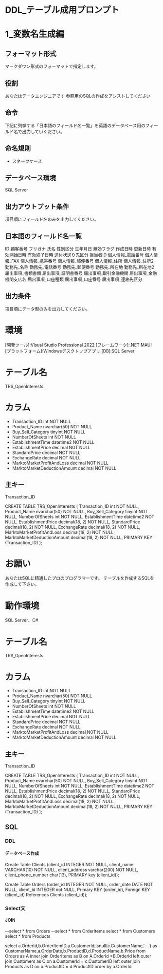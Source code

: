 # DDL_テーブル成用プロンプト

# 1_変数名生成編

## フォーマット形式

マークダウン形式のフォーマットで指定します。

## 役割

あなたはデータエンジニアです
参照用のSQLの作成をアシストしてください

## 命令

下記に列挙する「日本語のフィールド名一覧」を英語のデータベース用のフィールド名で出力していください。

## 命名規則

- スネークケース

## データベース環境

SQL Server

## 出力アウトプット条件

項目順にフィールド名のみを出力してください。

## 日本語のフィールド名一覧

ID
顧客番号
フリガナ
氏名
性別区分
生年月日
無効フラグ
作成日時
更新日時
有効開始日時
有効終了日時
送付状送り先区分
担当者ID
個人情報_電話番号
個人情報_FAX
個人情報_携帯番号
個人情報_郵便番号
個人情報_住所
個人情報_住所2
勤務先_名称
勤務先_電話番号
勤務先_郵便番号
勤務先_所在地
勤務先_所在地2
届出事項_書類書類
届出事項_証明書番号
届出事項_取引金融機関
届出事項_金融機関支店名
届出事項_口座種類
届出事項_口座番号
届出事項_連絡先区分

## 出力条件

項目順にデータ型のみを出力してください。

# 環境

[言語]:C#
[画面]:XAML
[開発ツール]:Visual Studio Professional 2022
[フレームワーク]:.NET MAUI
[プラットフォーム]:Windowsデスクトップアプリ
[DB]:SQL Server



# テーブル名

TRS_OpenInterests

# カラム

- Transaction_ID int NOT NULL
- Product_Name nvarchar(50) NOT NULL
- Buy_Sell_Category tinyint NOT NULL
- NumberOfSheets int NOT NULL
- EstablishmentTime datetime2 NOT NULL
- EstablishmentPrice decimal NOT NULL
- StandardPrice decimal NOT NULL
- ExchangeRate decimal NOT NULL
- MarktoMarketProfitAndLoss decimal NOT NULL
- MarktoMarketDeductionAmount decimal NOT NULL

## 主キー

Transaction_ID



CREATE TABLE TRS_OpenInterests (
    Transaction_ID int NOT NULL,
    Product_Name nvarchar(50) NOT NULL,
    Buy_Sell_Category tinyint NOT NULL,
    NumberOfSheets int NOT NULL,
    EstablishmentTime datetime2 NOT NULL,
    EstablishmentPrice decimal(18, 2) NOT NULL,
    StandardPrice decimal(18, 2) NOT NULL,
    ExchangeRate decimal(18, 2) NOT NULL,
    MarktoMarketProfitAndLoss decimal(18, 2) NOT NULL,
    MarktoMarketDeductionAmount decimal(18, 2) NOT NULL,
    PRIMARY KEY (Transaction_ID)
);



# お願い

あなたはSQLに精通したプロのプログラマーです。
テーブルを作成するSQLを作成して下さい。

# 動作環境
SQL Server、C#

# テーブル名

TRS_OpenInterests

# カラム

- Transaction_ID int NOT NULL
- Product_Name nvarchar(50) NOT NULL
- Buy_Sell_Category tinyint NOT NULL
- NumberOfSheets int NOT NULL
- EstablishmentTime datetime2 NOT NULL
- EstablishmentPrice decimal NOT NULL
- StandardPrice decimal NOT NULL
- ExchangeRate decimal NOT NULL
- MarktoMarketProfitAndLoss decimal NOT NULL
- MarktoMarketDeductionAmount decimal NOT NULL

## 主キー

Transaction_ID



CREATE TABLE TRS_OpenInterests (
    Transaction_ID int NOT NULL,
    Product_Name nvarchar(50) NOT NULL,
    Buy_Sell_Category tinyint NOT NULL,
    NumberOfSheets int NOT NULL,
    EstablishmentTime datetime2 NOT NULL,
    EstablishmentPrice decimal(18, 2) NOT NULL,
    StandardPrice decimal(18, 2) NOT NULL,
    ExchangeRate decimal(18, 2) NOT NULL,
    MarktoMarketProfitAndLoss decimal(18, 2) NOT NULL,
    MarktoMarketDeductionAmount decimal(18, 2) NOT NULL,
    PRIMARY KEY (Transaction_ID)
);




## SQL

### DDL

#### データベース作成

Create Table Clients
(client_id INTEGER NOT NULL,
 client_name VARCHAR(10) NOT NULL,
 client_address varchar(200) NOT NULL,
 client_phone_number char(13),
 PRIMARY key (client_id));

 Create Table Orders
(order_id INTEGER NOT NULL,
 order_date DATE NOT NULL,
 client_id INTEGER not NULL,
Primary KEY (order_id),
Foreign KEY (client_id) References Clients (client_id));


### Select文

#### JOIN

--select * from Orders
--select * from OrderItems
select * from Customers
select * from Products

select a.OrderId,b.OrderItemID,a.CustomerId,isnull(c.CustomerName,'--') as CustomerName,a.OrderDate,b.ProductID,d.ProductName,b.Price
from Orders as A
inner join OrderItems as B
on A.OrderId =B.OrderId
left outer join Customers as C
on a.CustomerId = c.CustomerID
left outer join Products as D
on b.ProductID = d.ProductID
order by a.OrderId
